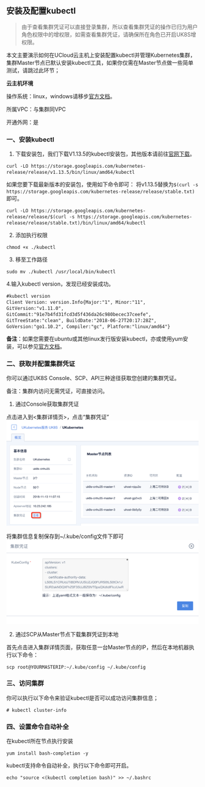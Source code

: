 
## 安装及配置kubectl

> 由于查看集群凭证可以直接登录集群，所以查看集群凭证的操作已归为用户角色权限中的增权限，如需查看集群凭证，请确保所在角色已开启UK8S增权限。

本文主要演示如何在UCloud云主机上安装配置kubectl并管理Kubernetes集群，集群Master节点已默认安装kubectl工具，如果你仅需在Master节点做一些简单测试，请跳过此环节；

**云主机环境**

操作系统：linux，windows请移步[官方文档](https://kubernetes.io/docs/tasks/tools/install-kubectl/)。

所属VPC：与集群同VPC

开通外网：是

### 一、安装kubectl

1. 下载安装包，我们下载V1.13.5的kubectl安装包，其他版本请前往[官网下载](https://kubernetes.io/docs/setup/release/notes/)。

```
curl -LO https://storage.googleapis.com/kubernetes-release/release/v1.13.5/bin/linux/amd64/kubectl

```
如果您要下载最新版本的安装包，使用如下命令即可：
将v1.13.5替换为`$(curl -s https://storage.googleapis.com/kubernetes-release/release/stable.txt)`即可。

```
curl -LO https://storage.googleapis.com/kubernetes-release/release/$(curl -s https://storage.googleapis.com/kubernetes-release/release/stable.txt)/bin/linux/amd64/kubectl

```

2. 添加执行权限

```
chmod +x ./kubectl

```

3. 移至工作路径

```
sudo mv ./kubectl /usr/local/bin/kubectl

```

4.输入kubectl version，发现已经安装成功。

```
#kubectl version
Client Version: version.Info{Major:"1", Minor:"11", GitVersion:"v1.11.0", GitCommit:"91e7b4fd31fcd3d5f436da26c980becec37ceefe", GitTreeState:"clean", BuildDate:"2018-06-27T20:17:28Z", GoVersion:"go1.10.2", Compiler:"gc", Platform:"linux/amd64"}

```

**备注**：如果您需要在ubuntu或其他linux发行版安装kubectl，亦或使用yum安装，可以参见[官方文档](https://kubernetes.io/docs/tasks/tools/install-kubectl/)。


### 二、获取并配置集群凭证

你可以通过UK8S Console、SCP、API三种途径获取您创建的集群凭证。

备注：集群内访问无需凭证，可直接访问。

1. 通过Console获取集群凭证

点击进入到<集群详情页>，点击“集群凭证”
![](/images/manageviakubectl/kubeconfig.png)

将集群信息复制保存到~/.kube/config文件下即可
![](/images/manageviakubectl/kubeconfig2.png)


2. 通过SCP从Master节点下载集群凭证到本地

首先点击进入集群详情页面，获取任意一台Master节点的IP，然后在本地机器执行以下命令：

```
scp root@YOURMASTERIP:~/.kube/config ~/.kube/config
```



### 三、访问集群

你可以执行以下命令来验证kubectl是否可以成功访问集群信息；

```
# kubectl cluster-info
```

### 四、设置命令自动补全

在kubectl所在节点执行安装

```
yum install bash-completion -y
```
kubectl支持命令自动补全，执行以下命令即可开启。

```
echo "source <(kubectl completion bash)" >> ~/.bashrc

```
